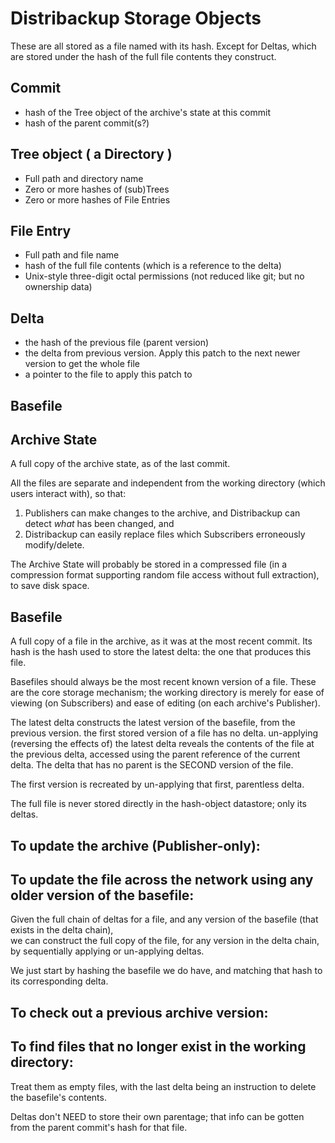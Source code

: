 Distribackup Storage Objects
===================

These are all stored as a file named with its hash.
Except for Deltas, which are stored under the hash of the full file contents they construct.

Commit
-------
- hash of the Tree object of the archive's state at this commit
- hash of the parent commit(s?)

Tree object ( a Directory )
----
- Full path and directory name
- Zero or more hashes of (sub)Trees
- Zero or more hashes of File Entries

File Entry
----------
- Full path and file name
- hash of the full file contents (which is a reference to the delta)
- Unix-style three-digit octal permissions (not reduced like git; but no ownership data)

Delta
------
- the hash of the previous file (parent version)
- the delta from previous version. Apply this patch to the next newer version to get the whole file
- a pointer to the file to apply this patch to

Basefile
-------

Archive State
-------

A full copy of the archive state, as of the last commit.

All the files are separate and independent from the working directory (which users interact with), so that:

1. Publishers can make changes to the archive, and Distribackup can detect *what* has been changed, and
2. Distribackup can easily replace files which Subscribers erroneously modify/delete.

The Archive State will probably be stored in a compressed file
(in a compression format supporting random file access without full extraction), to save disk space.

Basefile
-------
A full copy of a file in the archive, as it was at the most recent commit.
Its hash is the hash used to store the latest delta: the one that produces this file.

Basefiles should always be the most recent known version of a file.
These are the core storage mechanism;
the working directory is merely for ease of viewing (on Subscribers) and ease of editing (on each archive's Publisher).

The latest delta constructs the latest version of the basefile, from the previous version.
the first stored version of a file has no delta.
un-applying (reversing the effects of) the latest delta reveals the contents of the file at the previous delta,
accessed using the parent reference of the current delta.
The delta that has no parent is the SECOND version of the file.

The first version is recreated by un-applying that first, parentless delta.

The full file is never stored directly in the hash-object datastore; only its deltas.

To update the archive (Publisher-only):
----

To update the file across the network using any older version of the basefile:
---

Given the full chain of deltas for a file, and any version of the basefile (that exists in the delta chain),  
we can construct the full copy of the file, for any version in the delta chain, by sequentially applying or un-applying deltas.

We just start by hashing the basefile we do have, and matching that hash to its corresponding delta.

To check out a previous archive version:
-----

To find files that no longer exist in the working directory:
----
Treat them as empty files, with the last delta being an instruction to delete the basefile's contents. 

Deltas don't NEED to store their own parentage; that info can be gotten from the parent commit's hash for that file.